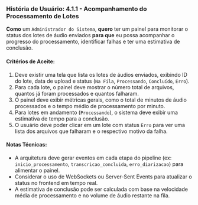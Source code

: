 ### **História de Usuário: 4.1.1 - Acompanhamento do Processamento de Lotes**

**Como** um `Administrador do Sistema`, **quero** ter um painel para monitorar o status dos lotes de áudio enviados **para que** eu possa acompanhar o progresso do processamento, identificar falhas e ter uma estimativa de conclusão.

#### **Critérios de Aceite:**
1.  Deve existir uma tela que lista os lotes de áudios enviados, exibindo ID do lote, data de upload e status (`Na Fila`, `Processando`, `Concluído`, `Erro`).
2.  Para cada lote, o painel deve mostrar o número total de arquivos, quantos já foram processados e quantos falharam.
3.  O painel deve exibir métricas gerais, como o total de minutos de áudio processados e o tempo médio de processamento por minuto.
4.  Para lotes em andamento (`Processando`), o sistema deve exibir uma estimativa de tempo para a conclusão.
5.  O usuário deve poder clicar em um lote com status `Erro` para ver uma lista dos arquivos que falharam e o respectivo motivo da falha.

#### **Notas Técnicas:**
*   A arquitetura deve gerar eventos em cada etapa do pipeline (ex: `inicio_processamento`, `transcricao_concluida`, `erro_diarizacao`) para alimentar o painel.
*   Considerar o uso de WebSockets ou Server-Sent Events para atualizar o status no frontend em tempo real.
*   A estimativa de conclusão pode ser calculada com base na velocidade média de processamento e no volume de áudio restante na fila.
